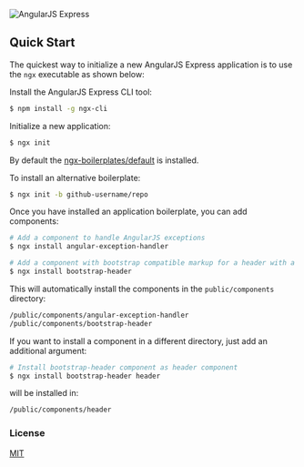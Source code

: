 ![AngularJS Express](http://i.imgur.com/nTj9QgN.png)

## Quick Start

The quickest way to initialize a new AngularJS Express application is to use the `ngx` executable as shown below:

Install the AngularJS Express CLI tool:

```bash
$ npm install -g ngx-cli
```

Initialize a new application:

```bash
$ ngx init
```

By default the [ngx-boilerplates/default](https://github.com/ngx-boilerplates/default) is installed.

To install an alternative boilerplate:

```bash
$ ngx init -b github-username/repo
```

Once you have installed an application boilerplate, you can add components:

```bash
# Add a component to handle AngularJS exceptions
$ ngx install angular-exception-handler

# Add a component with bootstrap compatible markup for a header with a navbar
$ ngx install bootstrap-header
```

This will automatically install the components in the `public/components` directory:

```bash
/public/components/angular-exception-handler
/public/components/bootstrap-header
```

If you want to install a component in a different directory, just add an additional argument:

```bash
# Install bootstrap-header component as header component
$ ngx install bootstrap-header header
```

will be installed in:

```bash
/public/components/header
```

### License
[MIT](LICENSE)